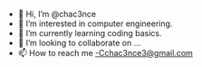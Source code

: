 - 👋 Hi, I’m @chac3nce
- 👀 I’m interested in computer engineering.
- 🌱 I’m currently learning coding basics.
- 💞️ I’m looking to collaborate on ...
- 📫 How to reach me -Cchac3nce3@gmail.com

<!---
chac3nce/chac3nce is a ✨ special ✨ repository because its `README.md` (this file) appears on your GitHub profile.
You can click the Preview link to take a look at your changes.
--->
